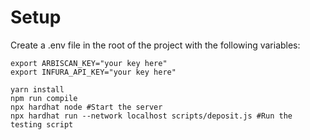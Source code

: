 # Setup
Create a .env file in the root of the project with the following variables:
```
export ARBISCAN_KEY="your key here"
export INFURA_API_KEY="your key here"
```

```shell
yarn install
npm run compile
npx hardhat node #Start the server
npx hardhat run --network localhost scripts/deposit.js #Run the testing script
```
